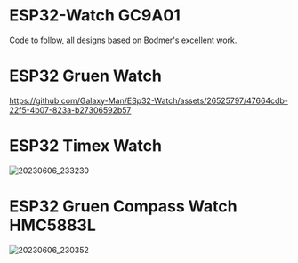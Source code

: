 # ESP32-Watch GC9A01

Code to follow, all designs based on Bodmer's excellent work.

# ESP32 Gruen Watch  
https://github.com/Galaxy-Man/ESp32-Watch/assets/26525797/47664cdb-22f5-4b07-823a-b27306592b57

# ESP32 Timex Watch  
![20230606_233230](https://github.com/Galaxy-Man/ESp32-Watch/assets/26525797/b5271d8d-8c52-4c21-984f-e3d3f8add635)

# ESP32 Gruen Compass Watch HMC5883L  
![20230606_230352](https://github.com/Galaxy-Man/ESp32-Watch/assets/26525797/4a56e7df-2d98-48be-b30c-cb3a051e812f)
